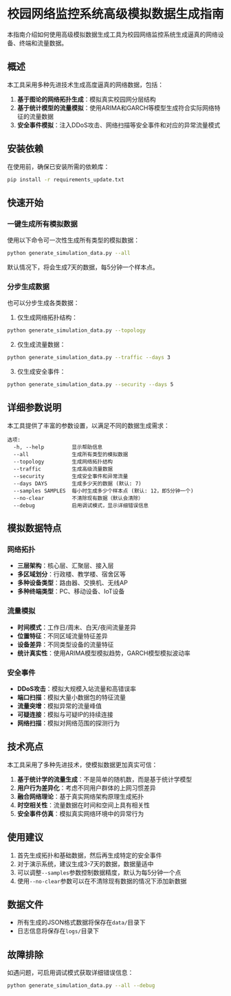 # 校园网络监控系统高级模拟数据生成指南

本指南介绍如何使用高级模拟数据生成工具为校园网络监控系统生成逼真的网络设备、终端和流量数据。

## 概述

本工具采用多种先进技术生成高度逼真的网络数据，包括：

1. **基于图论的网络拓扑生成**：模拟真实校园网分层结构
2. **基于统计模型的流量模拟**：使用ARIMA和GARCH等模型生成符合实际网络特征的流量数据
3. **安全事件模拟**：注入DDoS攻击、网络扫描等安全事件和对应的异常流量模式

## 安装依赖

在使用前，确保已安装所需的依赖库：

```bash
pip install -r requirements_update.txt
```

## 快速开始

### 一键生成所有模拟数据

使用以下命令可一次性生成所有类型的模拟数据：

```bash
python generate_simulation_data.py --all
```

默认情况下，将会生成7天的数据，每5分钟一个样本点。

### 分步生成数据

也可以分步生成各类数据：

1. 仅生成网络拓扑结构：

```bash
python generate_simulation_data.py --topology
```

2. 仅生成流量数据：

```bash
python generate_simulation_data.py --traffic --days 3
```

3. 仅生成安全事件：

```bash
python generate_simulation_data.py --security --days 5
```

## 详细参数说明

本工具提供了丰富的参数设置，以满足不同的数据生成需求：

```
选项:
  -h, --help         显示帮助信息
  --all              生成所有类型的模拟数据
  --topology         生成网络拓扑结构
  --traffic          生成高级流量数据
  --security         生成安全事件和异常流量
  --days DAYS        生成多少天的数据 (默认: 7)
  --samples SAMPLES  每小时生成多少个样本点 (默认: 12，即5分钟一个)
  --no-clear         不清除现有数据（默认会清除）
  --debug            启用调试模式，显示详细错误信息
```

## 模拟数据特点

### 网络拓扑

- **三层架构**：核心层、汇聚层、接入层
- **多区域划分**：行政楼、教学楼、宿舍区等
- **多种设备类型**：路由器、交换机、无线AP
- **多种终端类型**：PC、移动设备、IoT设备

### 流量模拟

- **时间模式**：工作日/周末、白天/夜间流量差异
- **位置特征**：不同区域流量特征差异
- **设备差异**：不同类型设备的流量特征
- **统计真实性**：使用ARIMA模型模拟趋势，GARCH模型模拟波动率

### 安全事件

- **DDoS攻击**：模拟大规模入站流量和高错误率
- **端口扫描**：模拟大量小数据包的特征流量
- **流量突增**：模拟异常的流量峰值
- **可疑连接**：模拟与可疑IP的持续连接
- **网络扫描**：模拟对网络范围的探测行为

## 技术亮点

本工具采用了多种先进技术，使模拟数据更加真实可信：

1. **基于统计学的流量生成**：不是简单的随机数，而是基于统计学模型
2. **用户行为差异化**：考虑不同用户群体的上网习惯差异
3. **融合网络理论**：基于真实网络架构原理生成拓扑
4. **时空相关性**：流量数据在时间和空间上具有相关性
5. **安全事件仿真**：模拟真实网络环境中的异常行为

## 使用建议

1. 首先生成拓扑和基础数据，然后再生成特定的安全事件
2. 对于演示系统，建议生成3-7天的数据，数据量适中
3. 可以调整`--samples`参数控制数据精度，默认为每5分钟一个点
4. 使用`--no-clear`参数可以在不清除现有数据的情况下添加新数据

## 数据文件

- 所有生成的JSON格式数据将保存在`data/`目录下
- 日志信息将保存在`logs/`目录下

## 故障排除

如遇问题，可启用调试模式获取详细错误信息：

```bash
python generate_simulation_data.py --all --debug
```

 